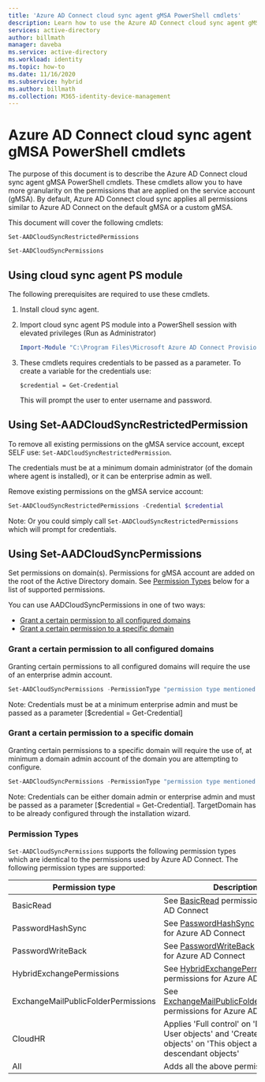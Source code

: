 ```yaml
---
title: 'Azure AD Connect cloud sync agent gMSA PowerShell cmdlets'
description: Learn how to use the Azure AD Connect cloud sync agent gMSA powershell cmdlets.
services: active-directory
author: billmath
manager: daveba
ms.service: active-directory
ms.workload: identity
ms.topic: how-to
ms.date: 11/16/2020
ms.subservice: hybrid
ms.author: billmath
ms.collection: M365-identity-device-management
---
```


# Azure AD Connect cloud sync agent gMSA PowerShell cmdlets

The purpose of this document is to describe the Azure AD Connect cloud sync agent gMSA PowerShell cmdlets. These cmdlets allow you to have more granularity on the permissions that are applied on the service account (gMSA). By default, Azure AD Connect cloud sync applies all permissions similar to Azure AD Connect on the default gMSA or a custom gMSA. 

This document will cover the following cmdlets:

`Set-AADCloudSyncRestrictedPermissions`

`Set-AADCloudSyncPermissions` 

## Using cloud sync agent PS module

The following prerequisites are required to use these cmdlets.

1. Install cloud sync agent.

2. Import cloud sync agent PS module into a PowerShell session with elevated privileges (Run as Administrator)

    ```PowerShell
    Import-Module "C:\Program Files\Microsoft Azure AD Connect Provisioning Agent\Microsoft.CloudSync.Powershell.dll"
    ```
3. These cmdlets requires credentials to be passed as a parameter. To create a variable for the credentials use:

   `$credential = Get-Credential` 

   This will prompt the user to enter username and password.


## Using Set-AADCloudSyncRestrictedPermission 

To remove all existing permissions on the gMSA service account, except SELF use: `Set-AADCloudSyncRestrictedPermission`. 

The credentials must be at a minimum domain administrator (of the domain where agent is installed), or it can be enterprise admin as well. 

Remove existing permissions on the gMSA service account:

```PowerShell
Set-AADCloudSyncRestrictedPermissions -Credential $credential 
```
Note: Or you could simply call `Set-AADCloudSyncRestrictedPermissions` which will prompt for credentials.



## Using Set-AADCloudSyncPermissions 
Set permissions on domain(s). Permissions for gMSA account are added on the root of the Active Directory domain. See [Permission Types](#permission-types) below for a list of supported permissions.

You can use AADCloudSyncPermissions in one of two ways:
- [Grant a certain permission to all configured domains](#grant-a-certain-permission-to-all-configured-domains) 
- [Grant a certain permission to a specific domain](#grant-a-certain-permission-to-a-specific-domain) 

### Grant a certain permission to all configured domains 
Granting certain permissions to all configured domains will require the use of an enterprise admin account.

 ```PowerShell
Set-AADCloudSyncPermissions -PermissionType "permission type mentioned above" -EACredential $credential
```
Note: Credentials must be at a minimum enterprise admin and must be passed as a parameter [$credential = Get-Credential]

### Grant a certain permission to a specific domain 
Granting certain permissions to a specific domain will require the use of, at minimum a domain admin account of the domain you are attempting to configure.

 ```PowerShell
Set-AADCloudSyncPermissions -PermissionType "permission type mentioned above" -TargetDomain "FQDN of domain" -TargetDomaincredential $credential
```
Note: Credentials can be either domain admin or enterprise admin and must be passed as a parameter [$credential = Get-Credential]. TargetDomain has to be already configured through the installation wizard.


### Permission Types
`Set-AADCloudSyncPermissions` supports the following permission types which are identical to the permissions used by Azure AD Connect. The following permission types are supported: 

|Permission type|Description|
|-----|-----|
|BasicRead| See [BasicRead](../../active-directory/hybrid/how-to-connect-configure-ad-ds-connector-account.md#configure-basic-read-only-permissions) permissions for Azure AD Connect|
|PasswordHashSync|See [PasswordHashSync](../../active-directory/hybrid/how-to-connect-configure-ad-ds-connector-account.md#permissions-for-password-hash-synchronization) permissions for Azure AD Connect|
|PasswordWriteBack|See [PasswordWriteBack](../../active-directory/hybrid/how-to-connect-configure-ad-ds-connector-account.md#permissions-for-password-writeback) permissions for Azure AD Connect|
|HybridExchangePermissions|See [HybridExchangePermissions](../../active-directory/hybrid/how-to-connect-configure-ad-ds-connector-account.md#permissions-for-exchange-hybrid-deployment) permissions for Azure AD Connect| 
|ExchangeMailPublicFolderPermissions| See [ExchangeMailPublicFolderPermissions](../../active-directory/hybrid/how-to-connect-configure-ad-ds-connector-account.md#permissions-for-exchange-mail-public-folders-preview) permissions for Azure AD Connect| 
|CloudHR|Applies 'Full control' on 'Descendant User objects' and 'Create/delete User objects' on 'This object and all descendant objects'| 
|All|Adds all the above permissions.| 


